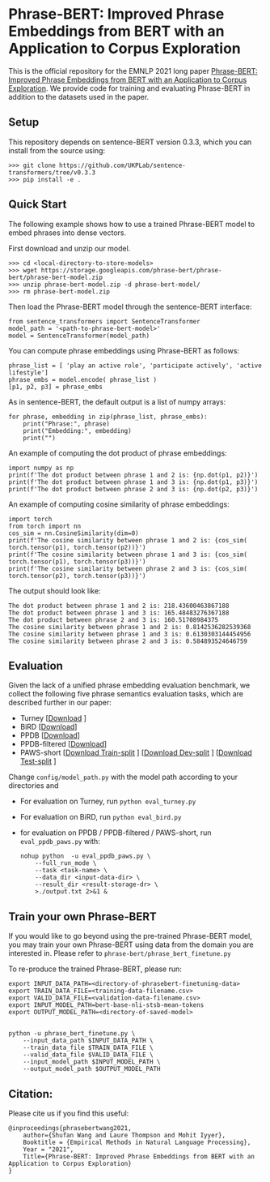 # Phrase-BERT: Improved Phrase Embeddings from BERT with an Application to Corpus Exploration

This is the official repository for the EMNLP 2021 long paper [Phrase-BERT: Improved Phrase Embeddings from BERT with an Application to Corpus Exploration](https://arxiv.org/abs/2109.06304). We provide code for training and evaluating Phrase-BERT in addition to the datasets used in the paper.


## Setup
This repository depends on sentence-BERT version 0.3.3, which you can install from the source using:
````
>>> git clone https://github.com/UKPLab/sentence-transformers/tree/v0.3.3
>>> pip install -e .

````

## Quick Start
The following example shows how to use a trained Phrase-BERT model to embed phrases into dense vectors.

First download and unzip our model.
````
>>> cd <local-directory-to-store-models>
>>> wget https://storage.googleapis.com/phrase-bert/phrase-bert/phrase-bert-model.zip
>>> unzip phrase-bert-model.zip -d phrase-bert-model/
>>> rm phrase-bert-model.zip
````


Then load the Phrase-BERT model through the sentence-BERT interface:
````
from sentence_transformers import SentenceTransformer
model_path = '<path-to-phrase-bert-model>'
model = SentenceTransformer(model_path)
````

You can compute phrase embeddings using Phrase-BERT as follows:
````
phrase_list = [ 'play an active role', 'participate actively', 'active lifestyle']
phrase_embs = model.encode( phrase_list )
[p1, p2, p3] = phrase_embs
````

As in sentence-BERT, the default output is a list of numpy arrays:
````
for phrase, embedding in zip(phrase_list, phrase_embs):
    print("Phrase:", phrase)
    print("Embedding:", embedding)
    print("")
````

An example of computing the dot product of phrase embeddings:
````
import numpy as np
print(f'The dot product between phrase 1 and 2 is: {np.dot(p1, p2)}')
print(f'The dot product between phrase 1 and 3 is: {np.dot(p1, p3)}')
print(f'The dot product between phrase 2 and 3 is: {np.dot(p2, p3)}')
````

An example of computing cosine similarity of phrase embeddings:
````
import torch 
from torch import nn
cos_sim = nn.CosineSimilarity(dim=0)
print(f'The cosine similarity between phrase 1 and 2 is: {cos_sim( torch.tensor(p1), torch.tensor(p2))}')
print(f'The cosine similarity between phrase 1 and 3 is: {cos_sim( torch.tensor(p1), torch.tensor(p3))}')
print(f'The cosine similarity between phrase 2 and 3 is: {cos_sim( torch.tensor(p2), torch.tensor(p3))}')
````

The output should look like:
````
The dot product between phrase 1 and 2 is: 218.43600463867188
The dot product between phrase 1 and 3 is: 165.48483276367188
The dot product between phrase 2 and 3 is: 160.51708984375
The cosine similarity between phrase 1 and 2 is: 0.8142536282539368
The cosine similarity between phrase 1 and 3 is: 0.6130303144454956
The cosine similarity between phrase 2 and 3 is: 0.584893524646759
````


## Evaluation
Given the lack of a unified phrase embedding evaluation benchmark, we collect the following five phrase semantics evaluation tasks, which are described further in our paper:

* Turney [[Download](https://storage.googleapis.com/phrase-bert/turney/data.txt) ]
* BiRD [[Download](https://storage.googleapis.com/phrase-bert/bird/data.txt)]
* PPDB [[Download](https://storage.googleapis.com/phrase-bert/ppdb/examples.json)]
* PPDB-filtered [[Download](https://storage.googleapis.com/phrase-bert/ppdb_exact/examples.json)]
* PAWS-short [[Download Train-split](https://storage.googleapis.com/phrase-bert/paws_short/train_examples.json) ] [[Download Dev-split](https://storage.googleapis.com/phrase-bert/paws_short/dev_examples.json) ] [[Download Test-split](https://storage.googleapis.com/phrase-bert/paws_short/test_examples.json) ]


Change `config/model_path.py` with the model path according to your directories and 
* For evaluation on Turney, run `python eval_turney.py`
* For evaluation on BiRD, run `python eval_bird.py`
* for evaluation on PPDB / PPDB-filtered / PAWS-short, run `eval_ppdb_paws.py` with:

    ````
    nohup python  -u eval_ppdb_paws.py \
        --full_run_mode \
        --task <task-name> \
        --data_dir <input-data-dir> \
        --result_dir <result-storage-dr> \
        >./output.txt 2>&1 &
    ````

## Train your own Phrase-BERT
If you would like to go beyond using the pre-trained Phrase-BERT model, you may train your own Phrase-BERT using data from the domain you are interested in. Please refer to 
`phrase-bert/phrase_bert_finetune.py`

To re-produce the trained Phrase-BERT, please run:

    export INPUT_DATA_PATH=<directory-of-phrasebert-finetuning-data>
    export TRAIN_DATA_FILE=<training-data-filename.csv>
    export VALID_DATA_FILE=<validation-data-filename.csv>
    export INPUT_MODEL_PATH=bert-base-nli-stsb-mean-tokens 
    export OUTPUT_MODEL_PATH=<directory-of-saved-model>


    python -u phrase_bert_finetune.py \
        --input_data_path $INPUT_DATA_PATH \
        --train_data_file $TRAIN_DATA_FILE \
        --valid_data_file $VALID_DATA_FILE \
        --input_model_path $INPUT_MODEL_PATH \
        --output_model_path $OUTPUT_MODEL_PATH

## Citation:
Please cite us if you find this useful:
````
@inproceedings{phrasebertwang2021,
    author={Shufan Wang and Laure Thompson and Mohit Iyyer},
    Booktitle = {Empirical Methods in Natural Language Processing},
    Year = "2021",
    Title={Phrase-BERT: Improved Phrase Embeddings from BERT with an Application to Corpus Exploration}
}
````

